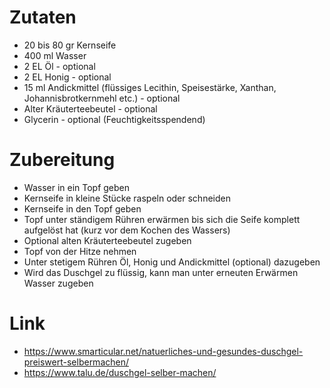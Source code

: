 # Zutaten

* 20 bis 80 gr Kernseife
* 400 ml Wasser
* 2 EL Öl - optional
* 2 EL Honig - optional
* 15 ml Andickmittel (flüssiges Lecithin, Speisestärke, Xanthan, Johannisbrotkernmehl etc.) - optional
* Alter Kräuterteebeutel - optional
* Glycerin - optional (Feuchtigkeitsspendend)

# Zubereitung

* Wasser in ein Topf geben
* Kernseife in kleine Stücke raspeln oder schneiden
* Kernseife in den Topf geben
* Topf unter ständigem Rühren erwärmen bis sich die Seife komplett aufgelöst hat (kurz vor dem Kochen des Wassers)
* Optional alten Kräuterteebeutel zugeben
* Topf von der Hitze nehmen
* Unter stetigem Rühren Öl, Honig und Andickmittel (optional) dazugeben
* Wird das Duschgel zu flüssig, kann man unter erneuten Erwärmen Wasser zugeben

# Link

* https://www.smarticular.net/natuerliches-und-gesundes-duschgel-preiswert-selbermachen/
* https://www.talu.de/duschgel-selber-machen/
